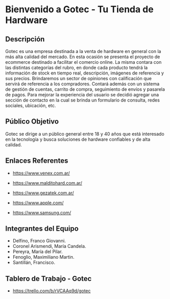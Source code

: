 # Bienvenido a Gotec - Tu Tienda de Hardware

## Descripción

Gotec es una empresa destinada a la venta de hardware en general con la más alta calidad del mercado. En esta ocasión se presenta el proyecto de ecommerce destinado a facilitar el comercio online.
La misma contara con las distintas categorías del rubro, en donde cada producto tendrá la información de stock en tiempo real, descripción, imágenes de referencia y sus precios. Brindaremos un sector de opiniones con calificación que servirá de referencia a los compradores. 
Contará además con un sistema de gestión de cuentas, carrito de compra, seguimiento de envíos y pasarela de pagos. 
Para mejorar la experiencia del usuario se decidió agregar una sección de contacto en la cual se brinda un formulario de consulta, redes sociales, ubicación, etc.
   
## Público Objetivo

Gotec se dirige a un público general entre 18 y 40 años que está interesado en la tecnología y busca soluciones de hardware confiables y de alta calidad.

## Enlaces Referentes

+ https://www.venex.com.ar/

+ https://www.malditohard.com.ar/

+ https://www.gezatek.com.ar/

+ https://www.apple.com/

+ https://www.samsung.com/


## Integrantes del Equipo
 
+ Delfino, Franco Giovanni.
+ Coronel Arismendi, María Candela.
+ Pereyra, María del Pilar.
+ Fenoglio, Maximiliano Martin.
+ Santillán, Francisco.

## Tablero de Trabajo - Gotec

+ https://trello.com/b/rVCAAq9d/gotec